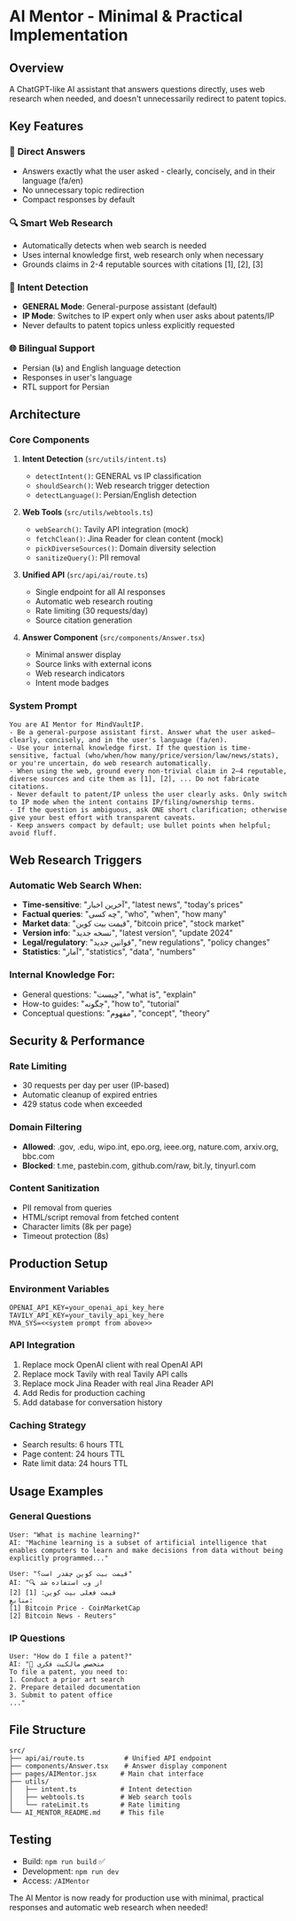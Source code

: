 # AI Mentor - Minimal & Practical Implementation

## Overview
A ChatGPT-like AI assistant that answers questions directly, uses web research when needed, and doesn't unnecessarily redirect to patent topics.

## Key Features

### 🎯 **Direct Answers**
- Answers exactly what the user asked - clearly, concisely, and in their language (fa/en)
- No unnecessary topic redirection
- Compact responses by default

### 🔍 **Smart Web Research**
- Automatically detects when web search is needed
- Uses internal knowledge first, web research only when necessary
- Grounds claims in 2-4 reputable sources with citations [1], [2], [3]

### 🧠 **Intent Detection**
- **GENERAL Mode**: General-purpose assistant (default)
- **IP Mode**: Switches to IP expert only when user asks about patents/IP
- Never defaults to patent topics unless explicitly requested

### 🌐 **Bilingual Support**
- Persian (فا) and English language detection
- Responses in user's language
- RTL support for Persian

## Architecture

### Core Components

1. **Intent Detection** (`src/utils/intent.ts`)
   - `detectIntent()`: GENERAL vs IP classification
   - `shouldSearch()`: Web research trigger detection
   - `detectLanguage()`: Persian/English detection

2. **Web Tools** (`src/utils/webtools.ts`)
   - `webSearch()`: Tavily API integration (mock)
   - `fetchClean()`: Jina Reader for clean content (mock)
   - `pickDiverseSources()`: Domain diversity selection
   - `sanitizeQuery()`: PII removal

3. **Unified API** (`src/api/ai/route.ts`)
   - Single endpoint for all AI responses
   - Automatic web research routing
   - Rate limiting (30 requests/day)
   - Source citation generation

4. **Answer Component** (`src/components/Answer.tsx`)
   - Minimal answer display
   - Source links with external icons
   - Web research indicators
   - Intent mode badges

### System Prompt
```
You are AI Mentor for MindVaultIP.
- Be a general-purpose assistant first. Answer what the user asked—clearly, concisely, and in the user's language (fa/en).
- Use your internal knowledge first. If the question is time-sensitive, factual (who/when/how many/price/version/law/news/stats), or you're uncertain, do web research automatically.
- When using the web, ground every non-trivial claim in 2–4 reputable, diverse sources and cite them as [1], [2], ... Do not fabricate citations.
- Never default to patent/IP unless the user clearly asks. Only switch to IP mode when the intent contains IP/filing/ownership terms.
- If the question is ambiguous, ask ONE short clarification; otherwise give your best effort with transparent caveats.
- Keep answers compact by default; use bullet points when helpful; avoid fluff.
```

## Web Research Triggers

### Automatic Web Search When:
- **Time-sensitive**: "آخرین اخبار", "latest news", "today's prices"
- **Factual queries**: "چه کسی", "who", "when", "how many"
- **Market data**: "قیمت بیت کوین", "bitcoin price", "stock market"
- **Version info**: "نسخه جدید", "latest version", "update 2024"
- **Legal/regulatory**: "قوانین جدید", "new regulations", "policy changes"
- **Statistics**: "آمار", "statistics", "data", "numbers"

### Internal Knowledge For:
- General questions: "چیست", "what is", "explain"
- How-to guides: "چگونه", "how to", "tutorial"
- Conceptual questions: "مفهوم", "concept", "theory"

## Security & Performance

### Rate Limiting
- 30 requests per day per user (IP-based)
- Automatic cleanup of expired entries
- 429 status code when exceeded

### Domain Filtering
- **Allowed**: .gov, .edu, wipo.int, epo.org, ieee.org, nature.com, arxiv.org, bbc.com
- **Blocked**: t.me, pastebin.com, github.com/raw, bit.ly, tinyurl.com

### Content Sanitization
- PII removal from queries
- HTML/script removal from fetched content
- Character limits (8k per page)
- Timeout protection (8s)

## Production Setup

### Environment Variables
```env
OPENAI_API_KEY=your_openai_api_key_here
TAVILY_API_KEY=your_tavily_api_key_here
MVA_SYS=<<system prompt from above>>
```

### API Integration
1. Replace mock OpenAI client with real OpenAI API
2. Replace mock Tavily with real Tavily API calls
3. Replace mock Jina Reader with real Jina Reader API
4. Add Redis for production caching
5. Add database for conversation history

### Caching Strategy
- Search results: 6 hours TTL
- Page content: 24 hours TTL
- Rate limit data: 24 hours TTL

## Usage Examples

### General Questions
```
User: "What is machine learning?"
AI: "Machine learning is a subset of artificial intelligence that enables computers to learn and make decisions from data without being explicitly programmed..."

User: "قیمت بیت کوین چقدر است؟"
AI: "🔍 از وب استفاده شد
قیمت فعلی بیت کوین: [1] [2]
منابع:
[1] Bitcoin Price - CoinMarketCap
[2] Bitcoin News - Reuters"
```

### IP Questions
```
User: "How do I file a patent?"
AI: "🧠 متخصص مالکیت فکری
To file a patent, you need to:
1. Conduct a prior art search
2. Prepare detailed documentation
3. Submit to patent office
..."
```

## File Structure
```
src/
├── api/ai/route.ts          # Unified API endpoint
├── components/Answer.tsx    # Answer display component
├── pages/AIMentor.jsx      # Main chat interface
├── utils/
│   ├── intent.ts           # Intent detection
│   ├── webtools.ts         # Web search tools
│   └── rateLimit.ts        # Rate limiting
└── AI_MENTOR_README.md     # This file
```

## Testing
- Build: `npm run build` ✅
- Development: `npm run dev`
- Access: `/AIMentor`

The AI Mentor is now ready for production use with minimal, practical responses and automatic web research when needed!
